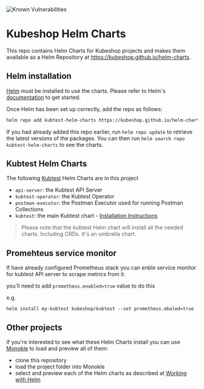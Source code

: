 ![Known Vulnerabilities](https://snyk.io/test/github/kubeshop/helm-charts/badge.svg)

# Kubeshop Helm Charts

This repo contains Helm Charts for Kubeshop projects and makes them available as a 
Helm Repository at https://kubeshop.github.io/helm-charts.

## Helm installation

[Helm](https://helm.sh) must be installed to use the charts.  Please refer to
Helm's [documentation](https://helm.sh/docs) to get started.

Once Helm has been set up correctly, add the repo as follows:

```sh
helm repo add kubtest-helm-charts https://kubeshop.github.io/helm-charts
```

If you had already added this repo earlier, run `helm repo update` to retrieve
the latest versions of the packages.  You can then run `helm search repo
kubtest-helm-charts` to see the charts.

## Kubtest Helm Charts

The following [Kubtest](https://github.com/kubeshop/kubtest/) Helm Charts are in this project
 
- `api-server`: the Kubtest API Server
- `kubtest-operator`: the Kubtest Operator
- `postman-executor`: the Postman Executor used for running Postman Collections
- `kubtest`: the main Kubtest chart - [Installation Instructions](https://kubeshop.github.io/kubtest/installing/#manual-kubtest-helm-charts-installation)

> Please note that the kubtest Helm chart will install all the needed charts. Including CRDs. It's an umbrella chart.

## Promehteus service monitor 

If have already configured Prometheus stack you can enble service monitor 
for kubtest API server to scrape metrics from it. 

you'll need to add `prometheus.enabled=true` value to do this

e.g. 

```
helm install my-kubtest kubeshop/kubtest --set prometheus.ebaled=true
```

## Other projects

If you're interested to see what these Helm Charts install you can use [Monokle](https://github.com/kubeshop/monokle) to 
load and preview all of them:
- clone this repository 
- load the project folder into Monokle
- select and preview each of the Helm charts as described at [Working with Helm](https://kubeshop.github.io/monokle/helm/)

